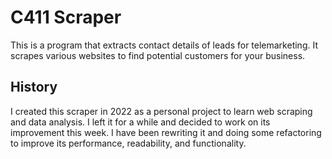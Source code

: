 # C411 Scraper

This is a program that extracts contact details of leads for telemarketing. It scrapes various websites to find potential customers for your business.

## History

I created this scraper in 2022 as a personal project to learn web scraping and data analysis. I left it for a while and decided to work on its improvement this week. I have been rewriting it and doing some refactoring to improve its performance, readability, and functionality.
